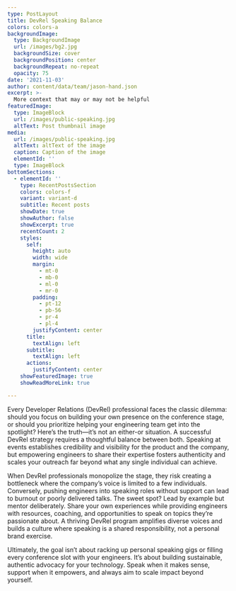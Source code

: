 ```yaml
---
type: PostLayout
title: DevRel Speaking Balance
colors: colors-a
backgroundImage:
  type: BackgroundImage
  url: /images/bg2.jpg
  backgroundSize: cover
  backgroundPosition: center
  backgroundRepeat: no-repeat
  opacity: 75
date: '2021-11-03'
author: content/data/team/jason-hand.json
excerpt: >-
  More context that may or may not be helpful
featuredImage:
  type: ImageBlock
  url: /images/public-speaking.jpg
  altText: Post thumbnail image
media:
  url: /images/public-speaking.jpg
  altText: altText of the image
  caption: Caption of the image
  elementId: ''
  type: ImageBlock
bottomSections:
  - elementId: ''
    type: RecentPostsSection
    colors: colors-f
    variant: variant-d
    subtitle: Recent posts
    showDate: true
    showAuthor: false
    showExcerpt: true
    recentCount: 2
    styles:
      self:
        height: auto
        width: wide
        margin:
          - mt-0
          - mb-0
          - ml-0
          - mr-0
        padding:
          - pt-12
          - pb-56
          - pr-4
          - pl-4
        justifyContent: center
      title:
        textAlign: left
      subtitle:
        textAlign: left
      actions:
        justifyContent: center
    showFeaturedImage: true
    showReadMoreLink: true

---
```


Every Developer Relations (DevRel) professional faces the classic dilemma: should you focus on building your own presence on the conference stage, or should you prioritize helping your engineering team get into the spotlight? Here’s the truth—it’s not an either-or situation. A successful DevRel strategy requires a thoughtful balance between both. Speaking at events establishes credibility and visibility for the product and the company, but empowering engineers to share their expertise fosters authenticity and scales your outreach far beyond what any single individual can achieve.

When DevRel professionals monopolize the stage, they risk creating a bottleneck where the company’s voice is limited to a few individuals. Conversely, pushing engineers into speaking roles without support can lead to burnout or poorly delivered talks. The sweet spot? Lead by example but mentor deliberately. Share your own experiences while providing engineers with resources, coaching, and opportunities to speak on topics they’re passionate about. A thriving DevRel program amplifies diverse voices and builds a culture where speaking is a shared responsibility, not a personal brand exercise.

Ultimately, the goal isn’t about racking up personal speaking gigs or filling every conference slot with your engineers. It’s about building sustainable, authentic advocacy for your technology. Speak when it makes sense, support when it empowers, and always aim to scale impact beyond yourself.